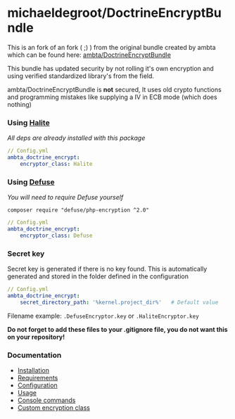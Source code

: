 # michaeldegroot/DoctrineEncryptBundle

This is an fork of an fork ( ;) ) from the original bundle created by ambta which can be found here:
[ambta/DoctrineEncryptBundle](https://github.com/ambta/DoctrineEncryptBundle)



This bundle has updated security by not rolling it's own encryption and using verified standardized library's from the field.

ambta/DoctrineEncryptBundle is **not** secured, It uses old crypto functions and programming mistakes like supplying a IV in ECB mode (which does nothing)

### Using [Halite](https://github.com/paragonie/halite)

*All deps are already installed with this package*

```yml
// Config.yml
ambta_doctrine_encrypt:
    encryptor_class: Halite
```

### Using [Defuse](https://github.com/defuse/php-encryption)

*You will need to require Defuse yourself*

`composer require "defuse/php-encryption ^2.0"`

```yml
// Config.yml
ambta_doctrine_encrypt:
    encryptor_class: Defuse
```



### Secret key

Secret key is generated if there is no key found. This is automatically generated and stored in the folder defined in the configuration

```yml
// Config.yml
ambta_doctrine_encrypt:
    secret_directory_path: '%kernel.project_dir%'   # Default value
```

Filename example: `.DefuseEncryptor.key` or `.HaliteEncryptor.key`

**Do not forget to add these files to your .gitignore file, you do not want this on your repository!**

### Documentation

* [Installation](Resources/doc/installation.md)
* [Requirements](Resources/doc/installation.md#requirements)
* [Configuration](Resources/doc/configuration.md)
* [Usage](Resources/doc/usage.md)
* [Console commands](Resources/doc/commands.md)
* [Custom encryption class](Resources/doc/custom_encryptor.md)
